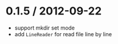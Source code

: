 
0.1.5 / 2012-09-22
==================

* support mkdir set mode
* add `LineReader` for read file line by line

